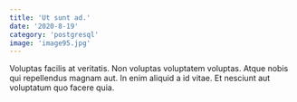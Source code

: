 ```yaml
---
title: 'Ut sunt ad.'
date: '2020-8-19'
category: 'postgresql'
image: 'image95.jpg'
---
```


Voluptas facilis at veritatis.
Non voluptas voluptatem voluptas.
Atque nobis qui repellendus magnam aut.
In enim aliquid a id vitae.
Et nesciunt aut voluptatum quo facere quia.

